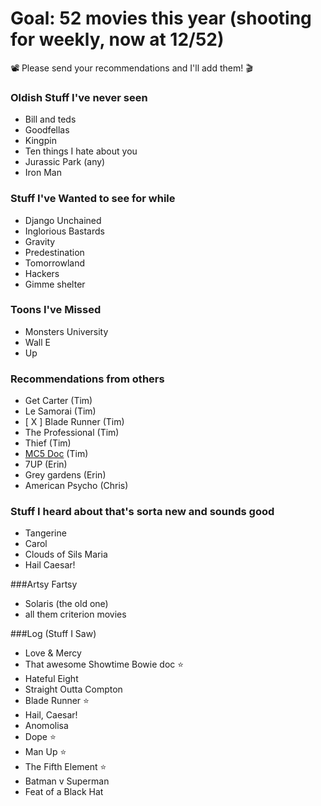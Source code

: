 # Goal: 52 movies this year (shooting for weekly, now at 12/52)

📽 Please send your recommendations and I'll add them! 🎬

### Oldish Stuff I've never seen
- Bill and teds
- Goodfellas
- Kingpin
- Ten things I hate about you
- Jurassic Park (any)
- Iron Man

### Stuff I've Wanted to see for while
- Django Unchained
- Inglorious Bastards
- Gravity
- Predestination
- Tomorrowland
- Hackers
- Gimme shelter

### Toons I've Missed
- Monsters University
- Wall E
- Up

### Recommendations from others
- Get Carter (Tim)
- Le Samorai (Tim)
- [ X ] Blade Runner (Tim)
- The Professional (Tim)
- Thief (Tim)
- [MC5 Doc](http://www.victimoftime.com/articles/video-feed-mc5-true-testimonial-2002-documentary/) (Tim)
- 7UP (Erin)
- Grey gardens (Erin)
- American Psycho (Chris)

### Stuff I heard about that's sorta new and sounds good
- Tangerine
- Carol
- Clouds of Sils Maria
- Hail Caesar!

###Artsy Fartsy
- Solaris (the old one)
- all them criterion movies

###Log (Stuff I Saw)
- Love & Mercy
- That awesome Showtime Bowie doc :star:
- Hateful Eight
- Straight Outta Compton
- Blade Runner :star:
- Hail, Caesar!
- Anomolisa
- Dope :star:
- Man Up :star:
- The Fifth Element :star:
- Batman v Superman
- Feat of a Black Hat
